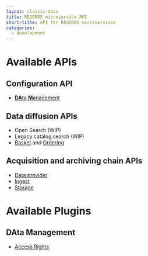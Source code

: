 ```yaml
---
layout: classic-docs
title: REGARDS microservice API
short-title: API for REGARDS microservices
categories:
  - development
---
```


# Available APIs

## Configuration API

- [**DA**ta **M**anagement](/development/regards/dam/api/model-api/)

## Data diffusion APIs

- Open Search (WIP)
- Legacy catalog search (WIP)
- [Basket](/development/regards/order/api/basket-api/) and [Ordering](/development/regards/order/api/order-api/)

## Acquisition and archiving chain APIs

- [Data provider](/development/regards/dataprovider/api/acquisition-api/)
- [Ingest](/development/regards/ingest/api/ingest-api/)
- [Storage](/development/regards/storage/api/storage-api/)

# Available Plugins

## **DA**ta **M**anagement

- [Access Rights](/development/regards/dam/plugins/)
